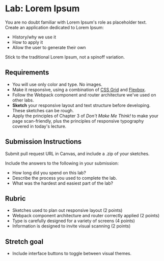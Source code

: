 Lab: Lorem Ipsum
===

You are no doubt familiar with Lorem Ipsum's role as placeholder text. Create an application dedicated to Lorem Ipsum:

* History/why we use it
* How to apply it
* Allow the user to generate their own

Stick to the traditional Lorem Ipsum, not a spinoff variation.

## Requirements
* You will use only color and type. No images.
* Make it responsive, using a combination of [CSS Grid](https://css-tricks.com/snippets/css/complete-guide-grid/) and [Flexbox](https://css-tricks.com/snippets/css/a-guide-to-flexbox/).
* Follow the Webpack component and router architecture we've used on other labs.
* **Sketch** your responsive layout and text structure before developing. These sketches can be rough.
* Apply the principles of Chapter 3 of *Don't Make Me Think!* to make your page scan-friendly, plus the principles of responsive typography covered in today's lecture.

## Submission Instructions
Submit pull request URL in Canvas, and include a .zip of your sketches.

Include the answers to the following in your submission:

* How long did you spend on this lab?
* Describe the process you used to complete the lab.
* What was the hardest and easiest part of the lab?

## Rubric
* Sketches used to plan out responsive layout (2 points)
* Webpack component architecture and router correctly applied (2 points)
* Type is carefully designed for a variety of screens (4 points)
* Information is designed to invite visual scanning (2 points)

## Stretch goal
* Include interface buttons to toggle between visual themes.
